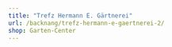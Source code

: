```yaml
---
title: "Trefz Hermann E. Gärtnerei"
url: /backnang/trefz-hermann-e-gaertnerei-2/
shop: Garten-Center
---
```

